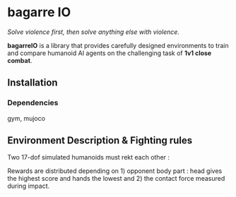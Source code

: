 # bagarre IO

_Solve violence first, then solve anything else with violence._

**bagarreIO** is a library that provides carefully designed environments to train and compare humanoid AI agents on the challenging task of **1v1 close combat**.

## Installation

### Dependencies
gym,
mujoco

## Environment Description & Fighting rules

Two 17-dof simulated humanoids must rekt each other : 


Rewards are distributed depending on 1) opponent body part : head gives the highest score and hands the lowest and 2) the contact force measured during impact.
